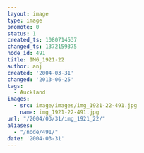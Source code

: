 ```yaml
---
layout: image
type: image
promote: 0
status: 1
created_ts: 1080714537
changed_ts: 1372159375
node_id: 491
title: IMG_1921-22
author: anj
created: '2004-03-31'
changed: '2013-06-25'
tags:
  - Auckland
images:
  - src: image/images/img_1921-22-491.jpg
    name: img_1921-22-491.jpg
url: "/2004/03/31/img_1921_22/"
aliases:
  - "/node/491/"
date: '2004-03-31'
---
```


